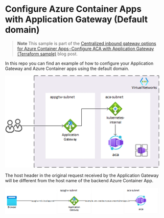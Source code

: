 # Configure Azure Container Apps with Application Gateway (Default domain)

> **Note**
> This sample is part of the [Centralized inbound gateway options for Azure Container Apps - Configure ACA with Application Gateway (Terraform sample)](https://medium.com/@gjoshevski/centralized-inbound-gateway-options-for-azure-container-apps-aca-with-appgw-terraform-sample-95ce957284b9) blog post.

In this repo you can find an example of how to configure your Application Gateway and Azure Container apps using the default domain.


![img](img/ACA-APPGTW.png)

The host header in the original request received by the Application Gateway will be different from the host name of the backend Azure Container App.

![img](img/ACA-APPGTW-default-domain.png)
